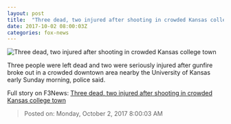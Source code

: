 ```yaml
---
layout: post
title:  "Three dead, two injured after shooting in crowded Kansas college town"
date: 2017-10-02 08:00:03Z
categories: fox-news
---
```


![Three dead, two injured after shooting in crowded Kansas college town](http://www.foxnews.com/content/dam/fox-news/logo/og-fn-foxnews.jpg)

Three people were left dead and two were seriously injured after gunfire broke out in a crowded downtown area nearby the University of Kansas early Sunday morning, police said.


Full story on F3News: [Three dead, two injured after shooting in crowded Kansas college town](http://www.f3nws.com/n/cBdkWE)

> Posted on: Monday, October 2, 2017 8:00:03 AM
